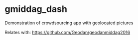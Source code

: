 # gmiddag_dash
Demonstration of crowdsourcing app with geolocated pictures

Relates with: https://github.com/Geodan/geodanmiddag2016
